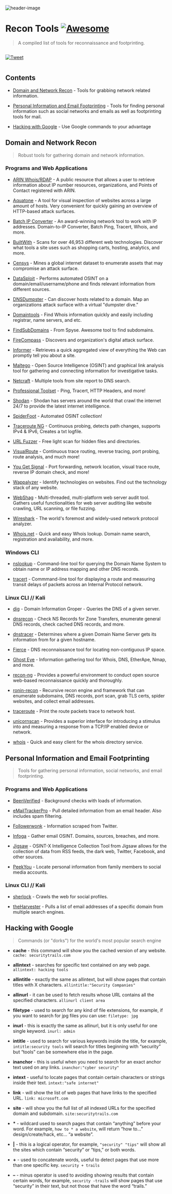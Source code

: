 
![header-image](https://github.com/nahberry/Recon-Tools/blob/main/Logo/Recon-Tools.PNG)

# Recon Tools [![Awesome](https://awesome.re/badge-flat2.svg)](https://awesome.re)
 > A compiled list of tools for reconnaissance and footprinting.

<div align="left" style="display:flex;flex-direction:column;">
  <p>
    <a href="https://ctt.ac/cz2om">
      <img alt="Tweet" src="https://img.shields.io/twitter/url?logoColor=%23000&style=social&url=https%3A%2F%2Fctt.ac%2Fcz2om">
    </a>
  </p>
</div>

## Contents

* [Domain and Network Recon](#Domain-and-Network-Recon) - Tools for grabbing network related information.

* [Personal Information and Email Footprinting](#Personal-Information-and-Email-Footprinting) - Tools for finding personal information such as social networks and emails as well as footprinting tools for mail.

* [Hacking with Google](#Hacking-with-Google) - Use Google commands to your advantage

## Domain and Network Recon
> Robust tools for gathering domain and network information.

### Programs and Web Applications

* [ARIN Whois/RDAP](https://arin.net/about/welcom/region) - A public resource that allows a user to retrieve information about IP number resources, organizations, and Points of Contact registered with ARIN.

* [Aquatone](https://github.com/michenriksen/aquatone) - A tool for visual inspection of websites across a large amount of hosts. Very convenient for quickly gaining an overview of HTTP-based attack surfaces.

* [Batch IP Converter](http://sabsoft.com) - An award-winning network tool to work with IP addresses. Domain-to-IP Converter, Batch Ping, Tracert, Whois, and more.

* [BuiltWith](https://builtwith.com) - Scans for over 46,953 different web technologies. Discover what tools a site uses such as shopping carts, hosting, analytics, and more.

* [Censys](https://censys.io) - Mines a global internet dataset to enumerate assets that may compromise an attack surface.

* [DataSploit](https://github.com/DataSploit/datasploit) - Performs automated OSINT on a domain/email/username/phone and finds relevant information from different sources.

* [DNSDumpster](https://dnsdumpster.com) - Can discover hosts related to a domain. Map an organizations attack surface with a virtual "dumpster dive."

* [Domaintools](https://whois.domaintools.com) - Find Whois information quickly and easily including registrar, name servers, and etc.

* [FindSubDomains](https://findsubdomains.com) - From Spyse. Awesome tool to find subdomains.

* [FireCompass](https://firecompass.com) - Discovers and organization's digital attack surface.

* [Informer](https://website.informer.com/) - Retrieves a quick aggregated view of everything the Web can promptly tell you about a site.

* [Maltego](https://maltego.com) - Open Source Intelligence (OSINT) and graphical link analysis tool for gathering and connecting information for investigative tasks.

* [Netcraft](https://netcraft.com) - Multiple tools from site report to DNS search.

* [Professional Toolset](https://network-tools.com) - Ping, Tracert, HTTP Headers, and more!

* [Shodan](https://shodan.io) - Shodan has servers around the world that crawl the internet 24/7 to provide the latest internet intelligence.

* [SpiderFoot](https://www.spiderfoot.net/) - Automated OSINT collection!

* [Traceroute NG](https://solarwinds.com/free-tools/traceroute-ng) - Continuous probing, detects path changes, supports IPv4 & IPv6, Creates a txt logfile.

* [URL Fuzzer](https://pentest-tools.com/website-vulnerability-scanning/discover-hidden-directories-and-files#) - Free light scan for hidden files and directories.

* [VisualRoute](http://www.visualroute.com) - Continuous trace routing, reverse tracing, port probing, route analysis, and much more!

* [You Get Signal](https://yougetsignal.com) - Port forwarding, network location, visual trace route, reverse IP domain check, and more!

* [Wappalyzer](https://www.wappalyzer.com) - Identify technologies on websites. Find out the technology stack of any website.

* [WebShag](https://github.com/wereallfeds/webshag) - Multi-threaded, multi-platform web server audit tool. Gathers useful functionalities for web server auditing like website crawling, URL scanning, or file fuzzing.

* [Wireshark](https://wireshark.org) - The world's foremost and widely-used network protocol analyzer.

* [Whois.net](https://whois.net) - Quick and easy Whois lookup. Domain name search, registration and availability, and more.

### Windows CLI

* [nslookup](https://docs.microsoft.com/en-us/windows-server/administration/windows-commands/nslookup) - Command-line tool for querying the Domain Name System to obtain name or IP address mapping and other DNS records.

* [tracert](https://docs.microsoft.com/en-us/windows-server/administration/windows-commands/tracert) - Commmand-line tool for displaying a route and measuring transit delays of packets across an Internal Protocol network.

### Linux CLI // Kali

* [dig](https://linuxhandbook.com/dig-command/) - Domain Information Groper - Queries the DNS of a given server.

* [dnsrecon](https://tools.kali.org/information-gathering/dnsrecon) - Check NS Records for Zone Transfers, enumerate general DNS records, check cached DNS records, and more.

* [dnstracer](https://tools.kali.org/information-gathering/dnstracer) - Determines where a given Domain Name Server gets its information from for a given hostname.

* [Fierce](https://github.com/mschwager/fierce) - DNS reconnaissance tool for locating non-contiguous IP space.

* [Ghost Eye](https://github.com/BullsEye0/ghost_eye) - Information gathering tool for Whois, DNS, EtherApe, Nmap, and more.

* [recon-ng](https://github.com/lanmaster53/recon-ng) - Provides a powerful environment to conduct open source web-based reconnaissance quickly and thoroughly.

* [ronin-recon](https://github.com/ronin-rb/ronin-recon#readme) - Recursive recon engine and framework that can enumerate subdomains, DNS records, port scan, grab TLS certs, spider websites, and collect email addresses.

* [traceroute](https://www.commandlinux.com/man-page/man1/traceroute.db.1.html) - Print the route packets trace to network host.

* [unicornscan](https://tools.kali.org/information-gathering/unicornscan) - Provides a superior interface for introducing a stimulus into and measuring a response from a TCP/IP enabled device or network.

* [whois](https://www.commandlinux.com/man-page/man1/whois.1.html) - Quick and easy client for the whois directory service.

## Personal Information and Email Footprinting
> Tools for gathering personal information, social networks, and email footprinting.

### Programs and Web Applications

* [BeenVerified](https://beenverified.com) - Background checks with loads of information.

* [eMailTrackerPro](https://emailtrackerpro.com) - Pull detailed information from an email header. Also includes spam filtering.

* [Followerwonk](https://followerwonk.com) - Information scraped from Twitter.

* [Infoga](https://github.com/m4ll0k/infoga) - Gather email OSINT. Domains, sources, breaches, and more.

* [Jigsaw](https://www.jigsawsecurityenterprise.com/) - OSINT-X Intelligence Collection Tool from Jigsaw allows for the collection of data from RSS feeds, the dark web, Twitter, Facebook, and other sources.

* [PeekYou](https://peekyou.com) - Locate personal information from family members to social media accounts.

### Linux CLI // Kali  

* [sherlock](https://github.com/sherlock-project/sherlock) - Crawls the web for social profiles.

* [theHarvester](https://tools.kali.org/information-gathering/theharvester) - Pulls a list of email addresses of a specific domain from multiple search engines.

## Hacking with Google
> Commands (or "dorks") for the world's most popular search engine

* __cache__ - this command will show you the cached version of any website.
`cache: securitytrails.com`

* __allintext__ - searches for specific text contained on any web page.
`allintext: hacking tools`

* __allintitle__ - exactly the same as allintext, but will show pages that contain titles with X characters.
`allintitle:"Security Companies"`

* __allinurl__ - it can be used to fetch results whose URL contains all the specified characters.
`allinurl client area`

* __filetype__ - used to search for any kind of file extensions, for example, if you want to search for jpg files you can use:
`filetype: jpg`

* __inurl__ - this is exactly the same as allinurl, but it is only useful for one single keyword.
`inurl: admin`

* __intitle__ - used to search for various keywords inside the title, for example,
`intitle:security tools` will search for titles beginning with “security” but “tools” can be somewhere else in the page.

* __inanchor__ - this is useful when you need to search for an exact anchor text used on any links.
`inanchor:"cyber security"`

* __intext__ - useful to locate pages that contain certain characters or strings inside their text.
`intext:"safe internet"`

* __link__ - will show the list of web pages that have links to the specified URL.
`link: microsoft.com`

* __site__ - will show you the full list of all indexed URLs for the specified domain and subdomain.
`site:securitytrails.com`

* __*__ - wildcard used to search pages that contain “anything” before your word.
For example, `how to * a website`, will return “how to…” design/create/hack, etc… “a website”.

* __|__ - this is a logical operator, for example, `"security" "tips"` will show all the sites which contain “security” or “tips,” or both words.

* __+__ - used to concatenate words, useful to detect pages that use more than one specific key.
`security + trails`

* __–__ - minus operator is used to avoiding showing results that contain certain words, for example, `security -trails` will show pages that use “security” in their text, but not those that have the word “trails.”

